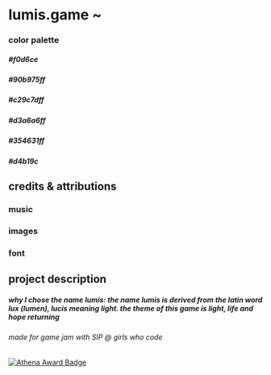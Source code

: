 # lumis.game ~ 

### color palette
##### #f0d6ce
##### #90b975ff
##### #c29c7dff
##### #d3a6a6ff
##### #354631ff 
##### #d4b19c

## credits & attributions
### music
#####
### images
#####
#####
#####
### font
#####

## project description
##### why I chose the name lumis: the name lumis is derived from the latin word lux (lumen), lucis meaning light. the theme of this game is light, life and hope returning

###### made for game jam with SIP @ girls who code
[![Athena Award Badge](https://img.shields.io/endpoint?url=https%3A%2F%2Faward.athena.hackclub.com%2Fapi%2Fbadge)](https://award.athena.hackclub.com?utm_source=readme)
